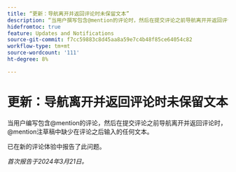 ```yaml
---
title: “更新：导航离开并返回评论时未保留文本”
description: “当用户撰写包含@mention的评论时，然后在提交评论之前导航离开并返回评论，评论草稿中缺少在@mention后输入的任何文本。”
hidefromtoc: true
feature: Updates and Notifications
source-git-commit: f7cc59883c8d45aa8a59e7c4b48f85ce64054c82
workflow-type: tm+mt
source-wordcount: '111'
ht-degree: 8%

---
```



# 更新：导航离开并返回评论时未保留文本

当用户编写包含@mention的评论，然后在提交评论之前导航离开并返回评论时，@mention注草稿中缺少在评论之后输入的任何文本。

已在新的评论体验中报告了此问题。

_首次报告于2024年3月21日。_
